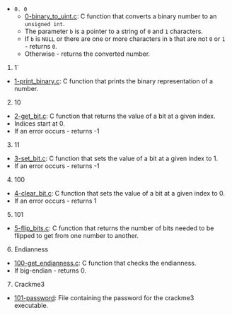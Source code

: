 * `0. 0`
  * [0-binary_to_uint.c](./0-binary_to_uint.c): C function that converts a binary number
  to an `unsigned int`.
  * The parameter `b` is a pointer to a string of `0` and `1` characters.
  * If `b` is `NULL` or there are one or more characters in `b` that are
  not `0` or `1` - returns `0`.
  * Otherwise - returns the converted number.

1. 1`
  * [1-print_binary.c](./1-print_binary.c): C function that prints the binary representation
  of a number.
2. 10
  * [2-get_bit.c](./2-get_bit.c): C function that returns the value of a bit at a
  given index.
  * Indices start at 0.
  * If an error occurs - returns -1

3. 11
  * [3-set_bit.c](./3-set_bit.c): C function that sets the value of a bit at a given index
  to 1.
  * If an error occurs - returns -1

4. 100
  * [4-clear_bit.c](./4-clear_bit.c): C function that sets the value of a bit at
  a given index to 0.
  * If an error occurs - returns 1

5. 101
  * [5-flip_bits.c](./5-flip_bits.c): C function that returns the number of bits needed
  to be flipped to get from one number to another.

6. Endianness
  * [100-get_endianness.c](./100-get_endianness.c): C function that checks the endianness.
  * If big-endian - returns 0.

7. Crackme3
  * [101-password](./101-password): File containing the password for the crackme3 executable.
